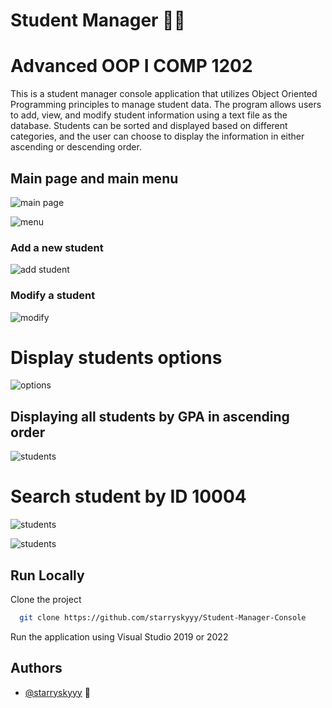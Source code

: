 # Student Manager :student:
# Advanced OOP I COMP 1202

This is a student manager console application that utilizes Object Oriented Programming principles to manage student data. The program allows users to add, view, and modify student information using a text file as the database. Students can be sorted and displayed based on different categories, and the user can choose to display the information in either ascending or descending order.


## Main page and main menu

![main page](https://snipboard.io/IKRpYM.jpg)

![menu](https://snipboard.io/yc9seN.jpg)

### Add a new student

![add student](https://snipboard.io/LaT0Jc.jpg)


### Modify a student

![modify](https://snipboard.io/ksaOWc.jpg)


# Display students options

![options](https://snipboard.io/3msHCR.jpg)

## Displaying all students by GPA in ascending order

![students](https://snipboard.io/hwtbRx.jpg)

# Search student by ID 10004

![students](https://snipboard.io/02COJL.jpg)

![students](https://snipboard.io/a9jR2S.jpg)
## Run Locally

Clone the project

```bash
  git clone https://github.com/starryskyyy/Student-Manager-Console
```

Run the application using Visual Studio 2019 or 2022

## Authors

- [@starryskyyy](https://github.com/starryskyyy) :sparkling_heart:
